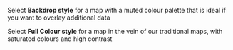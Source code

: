 Select **Backdrop style** for a map with a muted colour palette that is ideal if you want to overlay additional data

Select **Full Colour style** for a map in the vein of our traditional maps, with saturated colours and high contrast